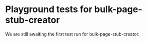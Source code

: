 # Playground tests for bulk-page-stub-creator
We are still awaiting the first test run for bulk-page-stub-creator.
